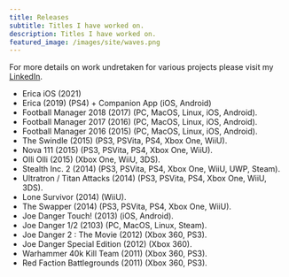 ```yaml
---
title: Releases
subtitle: Titles I have worked on.
description: Titles I have worked on.
featured_image: /images/site/waves.png
---
```


For more details on work undretaken for various projects please visit my [LinkedIn](https://www.linkedin.com/in/alexdixon1611/).

- Erica iOS (2021)
- Erica (2019) (PS4) + Companion App (iOS, Android)
- Football Manager 2018 (2017) (PC, MacOS, Linux, iOS, Android).   
- Football Manager 2017 (2016) (PC, MacOS, Linux, iOS, Android).   
- Football Manager 2016 (2015) (PC, MacOS, Linux, iOS, Android).  
- The Swindle (2015) (PS3, PSVita, PS4, Xbox One, WiiU).  
- Nova 111 (2015) (PS3, PSVita, PS4, Xbox One, WiiU).  
- Olli Olli (2015) (Xbox One, WiiU, 3DS).  
- Stealth Inc. 2 (2014) (PS3, PSVita, PS4, Xbox One, WiiU, UWP, Steam).  
- Ultratron / Titan Attacks (2014) (PS3, PSVita, PS4, Xbox One, WiiU, 3DS).  
- Lone Survivor (2014) (WiiU).   
- The Swapper (2014) (PS3, PSVita, PS4, Xbox One, WiiU).
- Joe Danger Touch! (2013) (iOS, Android).
- Joe Danger 1/2 (2103) (PC, MacOS, Linux, Steam).
- Joe Danger 2 : The Movie (2012) (Xbox 360, PS3). 
- Joe Danger Special Edition (2012) (Xbox 360). 
- Warhammer 40k Kill Team (2011) (Xbox 360, PS3). 
- Red Faction Battlegrounds (2011) (Xbox 360, PS3). 

